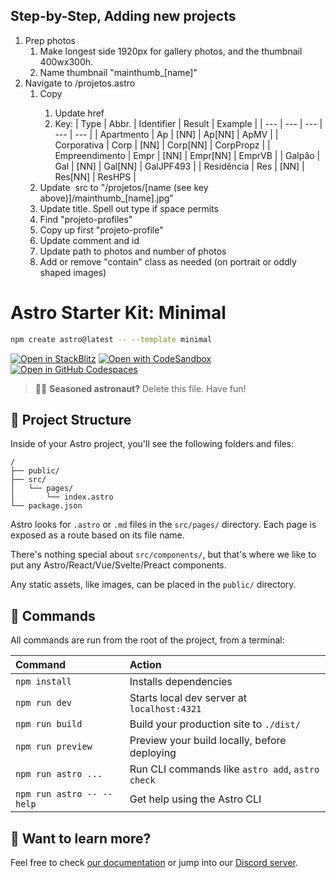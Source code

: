 ## Step-by-Step, Adding new projects

1. Prep photos
   1. Make longest side 1920px for gallery photos, and the thumbnail 400wx300h.
   2. Name thumbnail "mainthumb\_[name]"
2. Navigate to /projetos.astro
   1. Copy <a>
      1. Update href
      2. Key:
         | Type | Abbr. | Identifier | Result | Example |
         | --- | --- | --- | --- | --- |
         | Apartmento | Ap | [NN] | Ap[NN] | ApMV |
         | Corporativa | Corp | [NN] | Corp[NN] | CorpPropz |
         | Empreendimento | Empr | [NN] | Empr[NN] | EmprVB |
         | Galpão | Gal | [NN] | Gal[NN] | GalJPF493 |
         | Residência | Res | [NN] | Res[NN] | ResHPS |
   2. Update <img> src to "/projetos/[name (see key above)]/mainthumb\_[name].jpg"
   3. Update title. Spell out type if space permits
   4. Find "projeto-profiles"
   5. Copy up first "projeto-profile"
   6. Update comment and id
   7. Update path to photos and number of photos
   8. Add or remove "contain" class as needed (on portrait or oddly shaped images)

# Astro Starter Kit: Minimal

```sh
npm create astro@latest -- --template minimal
```

[![Open in StackBlitz](https://developer.stackblitz.com/img/open_in_stackblitz.svg)](https://stackblitz.com/github/withastro/astro/tree/latest/examples/minimal)
[![Open with CodeSandbox](https://assets.codesandbox.io/github/button-edit-lime.svg)](https://codesandbox.io/p/sandbox/github/withastro/astro/tree/latest/examples/minimal)
[![Open in GitHub Codespaces](https://github.com/codespaces/badge.svg)](https://codespaces.new/withastro/astro?devcontainer_path=.devcontainer/minimal/devcontainer.json)

> 🧑‍🚀 **Seasoned astronaut?** Delete this file. Have fun!

## 🚀 Project Structure

Inside of your Astro project, you'll see the following folders and files:

```text
/
├── public/
├── src/
│   └── pages/
│       └── index.astro
└── package.json
```

Astro looks for `.astro` or `.md` files in the `src/pages/` directory. Each page is exposed as a route based on its file name.

There's nothing special about `src/components/`, but that's where we like to put any Astro/React/Vue/Svelte/Preact components.

Any static assets, like images, can be placed in the `public/` directory.

## 🧞 Commands

All commands are run from the root of the project, from a terminal:

| Command                   | Action                                           |
| :------------------------ | :----------------------------------------------- |
| `npm install`             | Installs dependencies                            |
| `npm run dev`             | Starts local dev server at `localhost:4321`      |
| `npm run build`           | Build your production site to `./dist/`          |
| `npm run preview`         | Preview your build locally, before deploying     |
| `npm run astro ...`       | Run CLI commands like `astro add`, `astro check` |
| `npm run astro -- --help` | Get help using the Astro CLI                     |

## 👀 Want to learn more?

Feel free to check [our documentation](https://docs.astro.build) or jump into our [Discord server](https://astro.build/chat).
